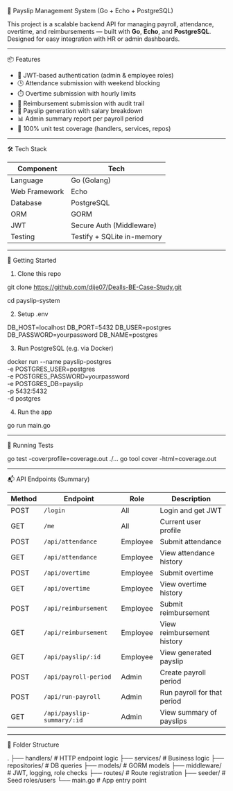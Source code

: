 🧾 Payslip Management System (Go + Echo + PostgreSQL)

This project is a scalable backend API for managing payroll, attendance, overtime, and reimbursements — built with **Go**, **Echo**, and **PostgreSQL**. Designed for easy integration with HR or admin dashboards.

---

📦 Features

- 🔐 JWT-based authentication (admin & employee roles)
- 🕒 Attendance submission with weekend blocking
- ⏱️ Overtime submission with hourly limits
- 💸 Reimbursement submission with audit trail
- 📄 Payslip generation with salary breakdown
- 📊 Admin summary report per payroll period
- 🧪 100% unit test coverage (handlers, services, repos)

---

🛠️ Tech Stack

| Component        | Tech                         |
|------------------|------------------------------|
| Language         | Go (Golang)                  |
| Web Framework    | Echo                         |
| Database         | PostgreSQL                   |
| ORM              | GORM                         |
| JWT              | Secure Auth (Middleware)     |
| Testing          | Testify + SQLite in-memory   |

---

🚀 Getting Started

1. Clone this repo

git clone https://github.com/dije07/Dealls-BE-Case-Study.git

cd payslip-system

2. Setup .env

DB_HOST=localhost
DB_PORT=5432
DB_USER=postgres
DB_PASSWORD=yourpassword
DB_NAME=postgres

3. Run PostgreSQL (e.g. via Docker)

docker run --name payslip-postgres \
  -e POSTGRES_USER=postgres \
  -e POSTGRES_PASSWORD=yourpassword \
  -e POSTGRES_DB=payslip \
  -p 5432:5432 \
  -d postgres

4. Run the app

go run main.go

---

🧪 Running Tests

go test -coverprofile=coverage.out ./...
go tool cover -html=coverage.out

---

📬 API Endpoints (Summary)

| Method | Endpoint                   | Role     | Description                 |
| ------ | -------------------------- | -------- | --------------------------- |
| POST   | `/login`                   | All      | Login and get JWT           |
| GET    | `/me`                      | All      | Current user profile        |
| POST   | `/api/attendance`          | Employee | Submit attendance           |
| GET    | `/api/attendance`          | Employee | View attendance history     |
| POST   | `/api/overtime`            | Employee | Submit overtime             |
| GET    | `/api/overtime`            | Employee | View overtime history       |
| POST   | `/api/reimbursement`       | Employee | Submit reimbursement        |
| GET    | `/api/reimbursement`       | Employee | View reimbursement history  |
| GET    | `/api/payslip/:id`         | Employee | View generated payslip      |
| POST   | `/api/payroll-period`      | Admin    | Create payroll period       |
| POST   | `/api/run-payroll`         | Admin    | Run payroll for that period |
| GET    | `/api/payslip-summary/:id` | Admin    | View summary of payslips    |

---

📂 Folder Structure

.
├── handlers/            # HTTP endpoint logic
├── services/            # Business logic
├── repositories/        # DB queries
├── models/              # GORM models
├── middleware/          # JWT, logging, role checks
├── routes/              # Route registration
├── seeder/              # Seed roles/users
└── main.go              # App entry point
